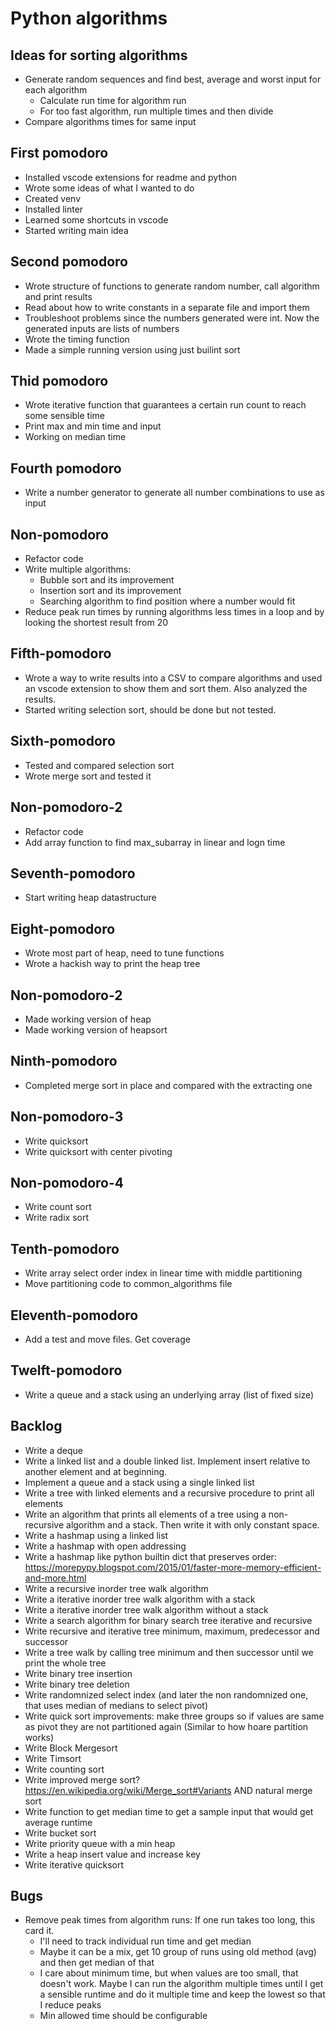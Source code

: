 
# Python algorithms

## Ideas for sorting algorithms

- Generate random sequences and find best, average and worst input for each algorithm
  - Calculate run time for algorithm run
  - For too fast algorithm, run multiple times and then divide
- Compare algorithms times for same input

## First pomodoro

- Installed vscode extensions for readme and python
- Wrote some ideas of what I wanted to do
- Created venv
- Installed linter
- Learned some shortcuts in vscode
- Started writing main idea

## Second pomodoro

- Wrote structure of functions to generate random number, call algorithm and print results
- Read about how to write constants in a separate file and import them
- Troubleshoot problems since the numbers generated were int. Now the generated inputs are lists of numbers
- Wrote the timing function
- Made a simple running version using just builint sort

## Thid pomodoro

- Wrote iterative function that guarantees a certain run count to reach some sensible time
- Print max and min time and input
- Working on median time

## Fourth pomodoro

- Write a number generator to generate all number combinations to use as input

## Non-pomodoro

- Refactor code
- Write multiple algorithms:
  - Bubble sort and its improvement
  - Insertion sort and its improvement
  - Searching algorithm to find position where a number would fit
- Reduce peak run times by running algorithms less times in a loop and by looking the shortest result from 20

## Fifth-pomodoro

- Wrote a way to write results into a CSV to compare algorithms and used an vscode extension to show them and sort them. Also analyzed the results.
- Started writing selection sort, should be done but not tested.

## Sixth-pomodoro

- Tested and compared selection sort
- Wrote merge sort and tested it

## Non-pomodoro-2

- Refactor code
- Add array function to find max_subarray in linear and logn time

## Seventh-pomodoro

- Start writing heap datastructure

## Eight-pomodoro

- Wrote most part of heap, need to tune functions
- Wrote a hackish way to print the heap tree

## Non-pomodoro-2

- Made working version of heap
- Made working version of heapsort

## Ninth-pomodoro

- Completed merge sort in place and compared with the extracting one

## Non-pomodoro-3

- Write quicksort
- Write quicksort with center pivoting

## Non-pomodoro-4

- Write count sort
- Write radix sort

## Tenth-pomodoro

- Write array select order index in linear time with middle partitioning
- Move partitioning code to common_algorithms file

## Eleventh-pomodoro

- Add a test and move files. Get coverage

## Twelft-pomodoro

- Write a queue and a stack using an underlying array (list of fixed size)

## Backlog

- Write a deque
- Write a linked list and a double linked list. Implement insert relative to another element and at beginning.
- Implement a queue and a stack using a single linked list
- Write a tree with linked elements and a recursive procedure to print all elements
- Write an algorithm that prints all elements of a tree using a non-recursive algorithm and a stack. Then write it with only constant space.
- Write a hashmap using a linked list
- Write a hashmap with open addressing
- Write a hashmap like python builtin dict that preserves order: https://morepypy.blogspot.com/2015/01/faster-more-memory-efficient-and-more.html
- Write a recursive inorder tree walk algorithm
- Write a iterative inorder tree walk algorithm with a stack
- Write a iterative inorder tree walk algorithm without a stack
- Write a search algorithm for binary search tree iterative and recursive
- Write recursive and iterative tree minimum, maximum, predecessor and successor
- Write a tree walk by calling tree minimum and then successor until we print the whole tree
- Write binary tree insertion
- Write binary tree deletion
- Write randomnized select index (and later the non randomnized one, that uses median of medians to select pivot)
- Write quick sort improvements: make three groups so if values are same as pivot they are not partitioned again (Similar to how hoare partition works)
- Write Block Mergesort
- Write Timsort
- Write counting sort
- Write improved merge sort? https://en.wikipedia.org/wiki/Merge_sort#Variants AND natural merge sort
- Write function to get median time to get a sample input that would get average runtime
- Write bucket sort
- Write priority queue with a min heap
- Write a heap insert value and increase key
- Write iterative quicksort

## Bugs

- Remove peak times from algorithm runs: If one run takes too long, this card it.
  - I'll need to track individual run time and get median
  - Maybe it can be a mix, get 10 group of runs using old method (avg) and then get median of that
  - I care about minimum time, but when values are too small, that doesn't work. Maybe I can run the algorithm multiple times until I get a sensible runtime and do it multiple time and keep the lowest so that I reduce peaks
  - Min allowed time should be configurable
  